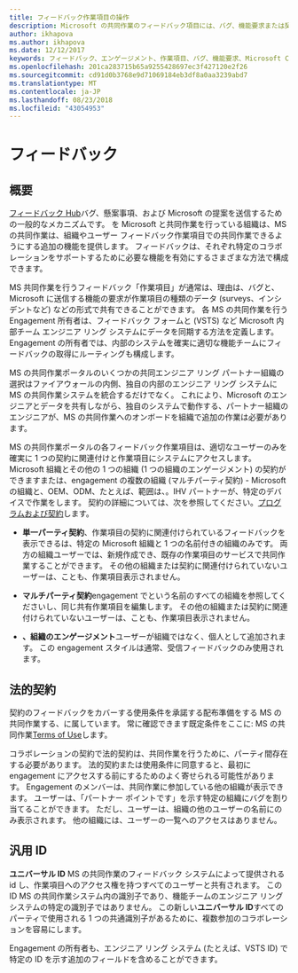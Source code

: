 ```yaml
---
title: フィードバック作業項目の操作
description: Microsoft の共同作業のフィードバック項目には、バグ、機能要求または契約に関連付けられているすべてのタスクを指定できます。 フィードバック フォームをカスタマイズするには、各契約に基づいています。
author: ikhapova
ms.author: ikhapova
ms.date: 12/12/2017
keywords: フィードバック、エンゲージメント、作業項目、バグ、機能要求、Microsoft Connect、SysDev バグ、デベロッパー センターのバグの共同作業のアクセス許可
ms.openlocfilehash: 201ca283715b65a9255428697ec3f427120e2f26
ms.sourcegitcommit: cd91d0b3768e9d71069184eb3df8a0aa3239abd7
ms.translationtype: MT
ms.contentlocale: ja-JP
ms.lasthandoff: 08/23/2018
ms.locfileid: "43054953"
---
```

# <a name="feedback"></a>フィードバック

## <a name="overview"></a>概要 

[フィードバック Hub](https://support.microsoft.com/en-us/help/4021566/windows-10-send-feedback-to-microsoft-with-feedback-hub-app)バグ、懸案事項、および Microsoft の提案を送信するための一般的なメカニズムです。  を Microsoft と共同作業を行っている組織は、MS の共同作業は、組織やユーザー フィードバック作業項目での共同作業できるようにする追加の機能を提供します。 フィードバックは、それぞれ特定のコラボレーションをサポートするために必要な機能を有効にするさまざまな方法で構成できます。  

MS 共同作業を行うフィードバック「作業項目」が通常は、理由は、バグと、Microsoft に送信する機能の要求が作業項目の種類のデータ (surveys、インシデントなど) などの形式で共有できることができます。 各 MS の共同作業を行う Engagement 所有者は、フィードバック フォームと (VSTS) など Microsoft 内部チーム エンジニア リング システムにデータを同期する方法を定義します。 Engagement の所有者では、内部のシステムを確実に適切な機能チームにフィードバックの取得にルーティングも構成します。

MS の共同作業ポータルのいくつかの共同エンジニア リング パートナー組織の選択はファイアウォールの内側、独自の内部のエンジニア リング システムに MS の共同作業システムを統合するだけでなく。 これにより、Microsoft のエンジニアとデータを共有しながら、独自のシステムで動作する、パートナー組織のエンジニアが、MS の共同作業へのオンボードを組織で追加の作業は必要があります。

MS の共同作業ポータルの各フィードバック作業項目は、適切なユーザーのみを確実に 1 つの契約に関連付けと作業項目にシステムにアクセスします。 Microsoft 組織とその他の 1 つの組織 (1 つの組織のエンゲージメント) の契約ができますまたは、engagement の複数の組織 (マルチパーティ契約) - Microsoft の組織と、OEM、ODM、たとえば、範囲は、。IHV パートナーが、特定のデバイスで作業をします。  契約の詳細については、次を参照してください。[プログラムおよび契約](intro-to-mscollaborate.md#programs-and-engagements)します。

- **単一パーティ契約**、作業項目の契約に関連付けられているフィードバックを表示できるは、特定の Microsoft 組織と 1 つの名前付きの組織のみです。 両方の組織ユーザーでは、新規作成でき、既存の作業項目のサービスで共同作業することができます。 その他の組織または契約に関連付けられていないユーザーは、ことも、作業項目表示されません。 

- **マルチパーティ契約**engagement でという名前のすべての組織を参照してくださいし、同じ共有作業項目を編集します。  その他の組織または契約に関連付けられていないユーザーは、ことも、作業項目表示されません。

- **、組織のエンゲージメント**ユーザーが組織ではなく、個人として追加されます。 この engagement スタイルは通常、受信フィードバックのみ使用されます。   

## <a name="legal-agreement"></a>法的契約 

契約のフィードバックをカバーする使用条件を承諾する配布準備をする MS の共同作業する、に属しています。 常に確認できます既定条件をここに: MS の共同作業[Terms of Use](https://go.microsoft.com/fwlink/?linkid=849107)します。

コラボレーションの契約で法的契約は、共同作業を行うために、パーティ間存在する必要があります。 法的契約または使用条件に同意すると、最初に engagement にアクセスする前にするためのよく寄せられる可能性があります。  Engagement のメンバーは、共同作業に参加している他の組織が表示できます。 ユーザーは、「パートナー ポイントです」を示す特定の組織にバグを割り当てることができます。  ただし、ユーザーは、組織の他のユーザーの名前にのみ表示されます。  他の組織には、ユーザーの一覧へのアクセスはありません。

## <a name="universal-id"></a>汎用 ID

**ユニバーサル ID** MS の共同作業のフィードバック システムによって提供される id し、作業項目へのアクセス権を持つすべてのユーザーと共有されます。 この ID MS の共同作業システム内の識別子であり、機能チームのエンジニア リング システムの特定の識別子ではありません。 この新しい**ユニバーサル ID**すべてのパーティで使用される 1 つの共通識別子があるために、複数参加のコラボレーションを容易にします。

Engagement の所有者も、エンジニア リング システム (たとえば、VSTS ID) で特定の ID を示す追加のフィールドを含めることができます。 
